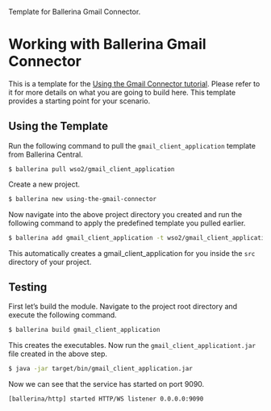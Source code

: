 Template for Ballerina Gmail Connector.

# Working with Ballerina Gmail Connector

This is a template for the [Using the Gmail Connector tutorial](https://ei.docs.wso2.com/en/latest/ballerina-integrator/learn/tutorials/saas-integrations/gmail/using-the-gmail-connector/1/). Please refer to it for more details on what you are going to build here. This template provides a starting point for your scenario.

## Using the Template

Run the following command to pull the `gmail_client_application` template from Ballerina Central.

```
$ ballerina pull wso2/gmail_client_application
```

Create a new project.

```bash
$ ballerina new using-the-gmail-connector
```

Now navigate into the above project directory you created and run the following command to apply the predefined template 
you pulled earlier.

```bash
$ ballerina add gmail_client_application -t wso2/gmail_client_application
```

This automatically creates a gmail_client_application for you inside the `src` directory of your project.  

## Testing

First let’s build the module. Navigate to the project root directory and execute the following command.

```bash
$ ballerina build gmail_client_application 
```

This creates the executables. Now run the `gmail_client_applicationt.jar` file created in the above step.

```bash
$ java -jar target/bin/gmail_client_application.jar
```

Now we can see that the service has started on port 9090.

```log
[ballerina/http] started HTTP/WS listener 0.0.0.0:9090
```
